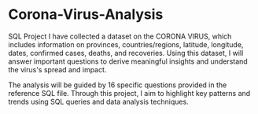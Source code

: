# Corona-Virus-Analysis
SQL Project
I have collected a dataset on the CORONA VIRUS, which includes information on provinces, countries/regions, latitude, longitude, dates, confirmed cases, deaths, and recoveries. Using this dataset, I will answer important questions to derive meaningful insights and understand the virus's spread and impact.

The analysis will be guided by 16 specific questions provided in the reference SQL file. Through this project, I aim to highlight key patterns and trends using SQL queries and data analysis techniques.
